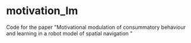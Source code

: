 # motivation_lm
Code for the paper "Motivational modulation of consummatory behaviour and learning in a robot model of spatial navigation "
